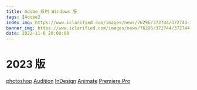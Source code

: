 ```yaml
---
title: Adobe 系列 Windows 版
tags: [Adobe]
index_img: https://www.iclarified.com/images/news/76296/372744/372744-1280.jpg
banner_img: https://www.iclarified.com/images/news/76296/372744/372744-1280.jpg
date: 2022-11-6 20:00:00
---
```

# 2023 版
<a class="btn" href="https://pan.baidu.com/s/1H_Qbl9sfR_qWRUihqp65og?pwd=xjtx">photoshop</a>     <a class="btn" href="https://pan.baidu.com/s/1KWE9PqtV932mGmdI0R1cUQ?pwd=xjtx">Audition</a>     <a class="btn" href="https://pan.baidu.com/s/1eJSBzLmbUzYocPY6ZPzNbA?pwd=xjtx">InDesign</a>     <a class="btn" href="https://pan.baidu.com/s/1V6jlBwqbbudZipbK8vtXXw?pwd=xjtx">Animate</a>     <a class="btn" href="https://pan.baidu.com/s/19xbpb_GgUgwqjGI3v_hSUQ?pwd=xjtx">Premiere Pro</a>

